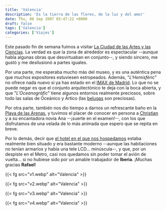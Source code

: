 ```yaml
---
title: 'Valencia'
description: 'Es la tierra de las flores, de la luz y del amor'
date: Thu, 06 Sep 2007 03:47:22 +0000
draft: false
tags: ['Valencia']
categories: ['Viajes']
---
```


Este pasado fin de semana fuimos a visitar [La Ciudad de las Artes y las Ciencias](http://www.cac.es). La verdad es que la zona de alrededor es espectacular --aunque había algunas obras que desvirtuaban en conjunto--, y siendo sincero, me gustó y me desilusionó a partes iguales.

Por una parte, me esperaba mucho más del museo, y es una auténtica pena que muchos expositores estuviesen estropeados. Además, "_L'Hemisfèric_" no ofrece nada nuevo si ya has estado en el [IMAX de Madrid](http://www.imaxmadrid.com/). Lo que no se puede negar es que el conjunto arquitectónico te deja con la boca abierta, y que "_L'Oceanogràfic_" tiene algunos entornos realmente preciosos, sobre todo las salas de Oceánico y Ártico (las [belugas](http://es.wikipedia.org/wiki/Delphinapterus_leucas) son preciosas).

Por otra parte, también nos dio tiempo a darnos un refrescante baño en la [Playa de las Arenas](http://es.wikipedia.org/wiki/Playa_de_las_Arenas_(Valencia)), y tuvimos el placer de conocer en persona a [Christian](http://eldesafiodigital.com/) y a su encantadora novia Ana --¡suerte en el examen!--, con los que disfrutamos de una velada de lo más animada que espero que se repita en breve.

Por lo demás, decir que [el hotel en el que nos hospedamos](http://www.confortelhoteles.com/html/es/hotel-confortel-aqua3.php) estaba realmente bien situado y era bastante moderno --aunque las habitaciones no tenían armarios y había una tele LCD... minúscula--, y que, por un despiste en el Metro, casi nos quedamos sin poder tomar el avión de vuelta... si no hubiese sido por un amable trabajador de **Iberia**. ¡Muchas gracias **Rafael**!

{{< fg src="v1.webp" alt="Valencia" >}}

{{< fg src="v2.webp" alt="Valencia" >}}

{{< fg src="v3.webp" alt="Valencia" >}}

{{< fg src="v4.webp" alt="Valencia" >}}